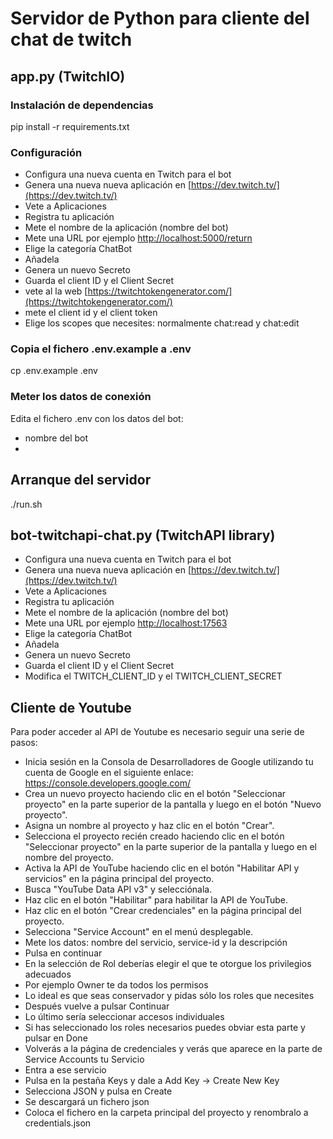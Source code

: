 # Servidor de Python para cliente del chat de twitch

## app.py (TwitchIO)
### Instalación de dependencias
pip install -r requirements.txt

### Configuración

* Configura una nueva cuenta en Twitch para el bot
* Genera una nueva nueva aplicación en [https://dev.twitch.tv/](https://dev.twitch.tv/)
* Vete a Aplicaciones
* Registra tu aplicación
* Mete el nombre de la aplicación (nombre del bot)
* Mete una URL por ejemplo [http://localhost:5000/return](http://localhost:5000/return)
* Elige la categoría ChatBot
* Añadela
* Genera un nuevo Secreto
* Guarda el client ID y el Client Secret
* vete al la web [https://twitchtokengenerator.com/](https://twitchtokengenerator.com/)
* mete el client id y el client token
* Elige los scopes que necesites: normalmente chat:read y chat:edit 

### Copia el fichero .env.example a .env
cp .env.example .env
### Meter los datos de conexión
Edita el fichero .env con los datos del bot:
- nombre del bot
- 

## Arranque del servidor
./run.sh

## bot-twitchapi-chat.py (TwitchAPI library)
* Configura una nueva cuenta en Twitch para el bot
* Genera una nueva nueva aplicación en [https://dev.twitch.tv/](https://dev.twitch.tv/)
* Vete a Aplicaciones
* Registra tu aplicación
* Mete el nombre de la aplicación (nombre del bot)
* Mete una URL por ejemplo [http://localhost:17563](http://localhost:17563)
* Elige la categoría ChatBot
* Añadela
* Genera un nuevo Secreto
* Guarda el client ID y el Client Secret
* Modifica el TWITCH_CLIENT_ID y el TWITCH_CLIENT_SECRET

## Cliente de Youtube
Para poder acceder al API de Youtube es necesario seguir una serie de pasos:
- Inicia sesión en la Consola de Desarrolladores de Google utilizando tu cuenta de Google en el siguiente enlace: https://console.developers.google.com/
- Crea un nuevo proyecto haciendo clic en el botón "Seleccionar proyecto" en la parte superior de la pantalla y luego en el botón "Nuevo proyecto".
- Asigna un nombre al proyecto y haz clic en el botón "Crear".
- Selecciona el proyecto recién creado haciendo clic en el botón "Seleccionar proyecto" en la parte superior de la pantalla y luego en el nombre del proyecto.
- Activa la API de YouTube haciendo clic en el botón "Habilitar API y servicios" en la página principal del proyecto.
- Busca "YouTube Data API v3" y selecciónala.
- Haz clic en el botón "Habilitar" para habilitar la API de YouTube.
- Haz clic en el botón "Crear credenciales" en la página principal del proyecto.
- Selecciona "Service Account" en el menú desplegable.
- Mete los datos: nombre del servicio, service-id y la descripción
- Pulsa en continuar
- En la selección de Rol deberías elegir el que te otorgue los privilegios adecuados
- Por ejemplo Owner te da todos los permisos
- Lo ideal es que seas conservador y pidas sólo los roles que necesites
- Después vuelve a pulsar Continuar
- Lo último sería seleccionar accesos individuales
- Si has seleccionado los roles necesarios puedes obviar esta parte y pulsar en Done
- Volverás a la página de credenciales y verás que aparece en la parte de Service Accounts tu Servicio
- Entra a ese servicio
- Pulsa en la pestaña Keys y dale a Add Key -> Create New Key
- Selecciona JSON y pulsa en Create
- Se descargará un fichero json
- Coloca el fichero en la carpeta principal del proyecto y renombralo a credentials.json